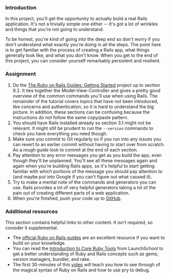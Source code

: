 ### Introduction

In this project, you'll get the opportunity to actually build a real Rails application. It's not a trivially simple one either -- it's got a lot of wrinkles and things that you're not going to understand.

To be honest, you're kind of going into the deep end so don't worry if you don't understand what exactly you're doing in all the steps. The point here is to get familiar with the process of creating a Rails app, what things generally look like, and what you don't know. When you get to the end of this project, you can consider yourself remarkably persistent and resilient.

### Assignment

<div class="lesson-content__panel" markdown="1">

1. Do the [The Ruby on Rails Guides: Getting Started](https://guides.rubyonrails.org/getting_started.html) project up to section 9.2. It ties together the Model-View-Controller and gives a pretty good overview of the common commands you'll use when using Rails. The remainder of the tutorial covers topics that have not been introduced, like concerns and authentication, so it is hard to understand the big picture. In addition, these sections can be confusing because the instructions do not follow the same copy/paste pattern.
2. You should have Rails installed already so section 3.1 might not be relevant. It might still be prudent to run the `--version` commands to check you have everything you need though.
3. Make sure you commit to Git regularly so if you run into any issues you can revert to an earlier commit without having to start over from scratch. As a rough guide look to commit at the end of each section.
4. Pay attention to any error messages you get as you build the app, even though they'll be unplanned. You'll see all these messages again and again when you're building Rails apps, so it's helpful to start getting familiar with which portions of the message you should pay attention to (and maybe put into Google if you can't figure out what caused it).
5. Try to make a mental note of the commands and generators you can use. Rails provides a lot of very helpful generators taking a lot of the pain out of creating different parts of a web application.
6. When you're finished, push your code up to [GitHub](https://github.com/).
</div>

### Additional resources

This section contains helpful links to other content. It isn't required, so consider it supplemental.

- The [official Ruby on Rails guides](http://guides.rubyonrails.org/) are an excellent resource if you want to build on your knowledge.
- You can read the [Introduction to Core Ruby Tools](https://launchschool.com/books/core_ruby_tools/read/introduction) from LaunchSchool to get a better understanding of Ruby and Rails concepts such as gems, version managers, bundler, and rake.
- The first 30-minutes of this [video](https://youtu.be/rssgWqJq-14) will teach you how to see through of the magical syntax of Ruby on Rails and how to use pry to debug.
